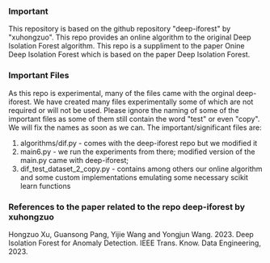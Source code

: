 ### Important
This repository is based on the github repository "deep-iforest" by "xuhongzuo". This repo provides an online algorithm to the original
Deep Isolation Forest algorithm. This repo is a suppliment to the paper Onine Deep Isolation Forest which is based on the paper Deep Isolation 
Forest. 

### Important Files
As this repo is experimental, many of the files came with the orginal deep-iforest. We have created many files experimentally some of
which are not required or will not be used. Please ignore the naming of some of the important files as some of them still contain the 
word "test" or even "copy". We will fix the names as soon as we can. The important/significant files are:
1. algorithms/dif.py - comes with the deep-iforest repo but we modified it 
2. main6.py - we run the experiments from there; modified version of the main.py came with deep-iforest; 
3. dif_test_dataset_2_copy.py - contains among others our online algorithm and some custom implementations emulating some necessary scikit learn functions 
 
### References to the paper related to the repo deep-iforest by xuhongzuo
Hongzuo Xu, Guansong Pang, Yijie Wang and Yongjun Wang. 2023.
Deep Isolation Forest for Anomaly Detection. IEEE Trans. Know. Data
Engineering, 2023.
